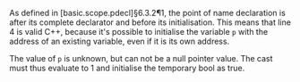 As defined in [basic.scope.pdecl]§6.3.2¶1, the point of name declaration is after its
complete declarator and before its initialisation. This
means that line 4 is valid C++, because it's possible
to initialise the variable `p` with the address of an existing
variable, even if it is its own address.

The value of `p` is unknown, but can not be a null pointer value. The
cast must thus evaluate to 1 and initialise the temporary
bool as true.
